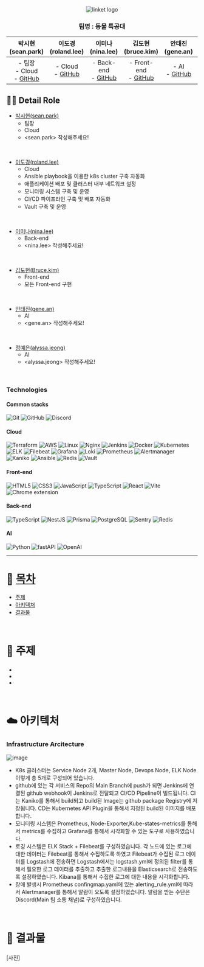 <div align="center">
  <img src="https://github.com/user-attachments/assets/a056786a-a103-45be-bac1-888d3a089249" alt="linket logo" />
</div>

<div align="center">

### 팀명 : 동물 특공대

| 박시현(sean.park) | 이도경(roland.lee) | 이미나(nina.lee) | 김도현(bruce.kim) | 안태진(gene.an) | 정예은(alyssa.jeong) |
|:-------------------------------------------:|:--------------------------------------------:|:------------------------------------------:|:------------------------------------------:|:-------------------------------------------:|:-------------------------------------------:|
| - 팀장 <br> - Cloud  <br> - [GitHub](https://github.com/timepresent95) | - Cloud <br> - [GitHub](https://github.com/DvaCode) | - Back-end <br> - [GitHub](https://github.com/chsjen492) | - Front-end <br> - [GitHub](https://github.com/Dorae0) | - AI <br> - [GitHub](https://github.com/Taejin1221) | - AI <br> - [GitHub](https://github.com/Yeeun-Jeong) |

 </div>

## 💁‍♂️ Detail Role <a name = "role"></a>
+ [박시현(sean.park)](https://github.com/timepresent95)
  - 팀장
  - Cloud
  - <sean.park> 작성해주세요!
  
<Br>

+ [이도경(roland.lee)](https://github.com/DvaCode)
  - Cloud
  - Ansible playbook을 이용한 k8s cluster 구축 자동화
  - 애플리케이션 배포 및 클러스터 내부 네트워크 설정
  - 모니터링 시스템 구축 및 운영
  - CI/CD 파이프라인 구축 및 배포 자동화
  - Vault 구축 및 운영

<Br>

+ [이미나(nina.lee)](https://github.com/chsjen492)
  - Back-end
  - <nina.lee> 작성해주세요!

<Br>

+ [김도현(Bruce.kim)](https://github.com/Dorae0)
  - Front-end
  - 모든 Front-end 구현

<Br>

+ [안태진(gene.an)](https://github.com/Taejin1221)
  - AI
  - <gene.an> 작성해주세요!

<Br>

+ [정예은(alyssa.jeong)](https://github.com/Yeeun-Jeong)
  - AI
  - <alyssa.jeong> 작성해주세요!

<br>

<!--
### Languages
<img alt="HTML5" src ="https://img.shields.io/badge/HTML5-E34F26.svg?&style=for-the-badge&logo=HTML5&logoColor=white"/><img alt="CSS3" src ="https://img.shields.io/badge/CSS3-1572B6.svg?&style=for-the-badge&logo=CSS3&logoColor=white"/><img alt="JavaScript" src ="https://img.shields.io/badge/Javascript-F7DF1E.svg?&style=for-the-badge&logo=javascript&logoColor=white"/><img alt="TypeScript" src ="https://img.shields.io/badge/TypeScript-3178C6.svg?&style=for-the-badge&logo=TypeScript&logoColor=white"/><img alt="Java" src ="https://img.shields.io/badge/Java-007396.svg?&style=for-the-badge&logo=Java&logoColor=white"/><img alt="Terraform" src ="https://img.shields.io/badge/Terraform-946CED.svg?&style=for-the-badge&logo=Terraform&logoColor=white"/><img alt="Python" src ="https://img.shields.io/badge/Python-FFD43B.svg?&style=for-the-badge&logo=Python&logoColor=white"/>

<br>
-->

### Technologies
#### Common stacks
<img alt="Git" src ="https://img.shields.io/badge/Git-F05032.svg?&style=for-the-badge&logo=Git&logoColor=white"> <img alt="GitHub" src ="https://img.shields.io/badge/GitHub-181717.svg?&style=for-the-badge&logo=Github&logoColor=white"> <img alt="Discord" src ="https://img.shields.io/badge/Discord-5865F2.svg?&style=for-the-badge&logo=Discord&logoColor=white"/>

#### Cloud
<img alt="Terraform" src ="https://img.shields.io/badge/Terraform-946CED.svg?&style=for-the-badge&logo=Terraform&logoColor=white"/> <img alt="AWS" src ="https://img.shields.io/badge/AWS-232F3E.svg?&style=for-the-badge&logo=amazonwebservices&logoColor=white"/> <img alt="Linux" src ="https://img.shields.io/badge/Linux-FCC624.svg?&style=for-the-badge&logo=linux&logoColor=white"/> <img alt="Nginx" src ="https://img.shields.io/badge/Nginx-009639.svg?&style=for-the-badge&logo=nginx&logoColor=white"/> <img alt="Jenkins" src ="https://img.shields.io/badge/Jenkins-D24939.svg?&style=for-the-badge&logo=Jenkins&logoColor=white"/> <img alt="Docker" src ="https://img.shields.io/badge/Docker-4479A1.svg?&style=for-the-badge&logo=Docker&logoColor=white"/> <img alt="Kubernetes" src ="https://img.shields.io/badge/Kubernetes-326CE5.svg?&style=for-the-badge&logo=Kubernetes&logoColor=white"/> <img alt="ELK" src ="https://img.shields.io/badge/ELK-005571.svg?&style=for-the-badge&logo=Elastic&logoColor=white"/> <img alt="Filebeat" src ="https://img.shields.io/badge/Filebeat-005571.svg?&style=for-the-badge&logo=Filebeat&logoColor=white"/> <img alt="Grafana" src ="https://img.shields.io/badge/Grafana-F46800.svg?&style=for-the-badge&logo=Grafana&logoColor=white"/> <img alt="Loki" src ="https://img.shields.io/badge/Loki-F46800.svg?&style=for-the-badge&logo=Loki&logoColor=white"/> <img alt="Prometheus" src ="https://img.shields.io/badge/Prometheus-E6522C.svg?&style=for-the-badge&logo=Prometheus&logoColor=white"/> <img alt="Alertmanager" src ="https://img.shields.io/badge/Alertmanager-E6522C.svg?&style=for-the-badge&logo=alertmanager&logoColor=white"/> <img alt="Kaniko" src ="https://img.shields.io/badge/Kaniko-FFA600.svg?&style=for-the-badge&logo=Kaniko&logoColor=white"/> <img alt="Ansible" src ="https://img.shields.io/badge/Ansible-EE0000.svg?&style=for-the-badge&logo=Ansible&logoColor=white"/> <img alt="Redis" src ="https://img.shields.io/badge/Redis-FF4438.svg?&style=for-the-badge&logo=redis&logoColor=white"/> <img alt="Vault" src ="https://img.shields.io/badge/Vault-FFEC6E.svg?&style=for-the-badge&logo=Vault&logoColor=white"/>

#### Front-end
<img alt="HTML5" src ="https://img.shields.io/badge/HTML5-E34F26.svg?&style=for-the-badge&logo=HTML5&logoColor=white"/> <img alt="CSS3" src ="https://img.shields.io/badge/CSS3-1572B6.svg?&style=for-the-badge&logo=CSS3&logoColor=white"/> <img alt="JavaScript" src ="https://img.shields.io/badge/Javascript-F7DF1E.svg?&style=for-the-badge&logo=javascript&logoColor=white"/> <img alt="TypeScript" src ="https://img.shields.io/badge/TypeScript-3178C6.svg?&style=for-the-badge&logo=TypeScript&logoColor=white"/> <img alt="React" src ="https://img.shields.io/badge/React-61DAFB.svg?&style=for-the-badge&logo=React&logoColor=white"/> <img alt="Vite" src ="https://img.shields.io/badge/Vite-646CFF.svg?&style=for-the-badge&logo=Vite&logoColor=white"/> <img alt="Chrome extension" src ="https://img.shields.io/badge/Chrome extension-4285F4.svg?&style=for-the-badge&logo=Chromewebstore&logoColor=white"/>

#### Back-end
<img alt="TypeScript" src ="https://img.shields.io/badge/TypeScript-3178C6.svg?&style=for-the-badge&logo=TypeScript&logoColor=white"/> <img alt="NestJS" src ="https://img.shields.io/badge/NestJS-E0234E.svg?&style=for-the-badge&logo=nestjs&logoColor=white"/> <img alt="Prisma" src ="https://img.shields.io/badge/Prisma-2D3748.svg?&style=for-the-badge&logo=prisma&logoColor=white"/> <img alt="PostgreSQL" src ="https://img.shields.io/badge/Postgresql-4169E1.svg?&style=for-the-badge&logo=postgresql&logoColor=white"/> <img alt="Sentry" src ="https://img.shields.io/badge/Sentry-362D59.svg?&style=for-the-badge&logo=sentry&logoColor=white"/> <img alt="Redis" src ="https://img.shields.io/badge/Redis-FF4438.svg?&style=for-the-badge&logo=redis&logoColor=white"/>

#### AI
<img alt="Python" src ="https://img.shields.io/badge/Python-306998.svg?&style=for-the-badge&logo=Python&logoColor=white"/> <img alt="fastAPI" src ="https://img.shields.io/badge/fastapi-009688.svg?&style=for-the-badge&logo=fastapi&logoColor=white"/> <img alt="OpenAI" src ="https://img.shields.io/badge/openai-412991.svg?&style=for-the-badge&logo=openai&logoColor=white"/>

<!--
 <img alt="JSON" src ="https://img.shields.io/badge/json-000000.svg?&style=for-the-badge&logo=json&logoColor=white"/>
<img alt="LangChain" src ="https://img.shields.io/badge/langchain-1C3C3C.svg?&style=for-the-badge&logo=langchain&logoColor=white"/>
<img alt="Hugging Face" src ="https://img.shields.io/badge/hugging face-FFD21E.svg?&style=for-the-badge&logo=huggingface&logoColor=white"/>
<img alt="Faiss" src ="https://img.shields.io/badge/faiss-0866FF.svg?&style=for-the-badge&logo=faiss&logoColor=white"/>
<img alt="Selenium" src ="https://img.shields.io/badge/selenium-43B02A.svg?&style=for-the-badge&logo=selenium&logoColor=white"/>
<img alt="ELK" src ="https://img.shields.io/badge/ELK-005571.svg?&style=for-the-badge&logo=elasticstack&logoColor=white"/>
<img alt="nGrinder" src ="https://img.shields.io/badge/nGrinder-03C75A.svg?&style=for-the-badge&logo=naver&logoColor=white"/>
-->

---


# 📝 [목차](#index) <a name = "index"></a>

- [주제](#idea)
- [아키텍처](#structure)
- [결과물](#outputs)

<br>

# 🚩 주제 <a name = "idea"></a>
### 

- 
- 
- 

<br>

# ☁️ 아키텍처 <a name = "structure"></a>
### Infrastructure Arcitecture

![image](https://github.com/user-attachments/assets/d2e80f28-8002-4bf2-ab36-65a48874dee3)

- K8s 클러스터는 Service Node 2개, Master Node, Devops Node, ELK Node 이렇게 총 5개로 구성되어 있습니다.
- github에 있는 각 서비스의 Repo의 Main Branch에 push가 되면 Jenkins에 연결된 github webhook이 Jenkins로 전달되고 CI/CD Pipeline이 빌드됩니다. CI는 Kaniko를 통해서 build되고 build된 Image는 github package Registry에 저장됩니다. CD는 Kubernetes API Plugin을 통해서 지정된 build된 이미지를 배포합니다.
- 모니터링 시스템은 Prometheus, Node-Exporter,Kube-states-metrics를 통해서 metrics를 수집하고 Grafana를 통해서 시각화할 수 있는 도구로 사용하였습니다. 
- 로깅 시스템은 ELK Stack + Filebeat를 구성하였습니다. 각 노드에 있는 로그에 대한 데이터는 Filebeat를 통해서 수집하도록 하였고 Filebeat가 수집된 로그 데이터를 Logstash에 전송하면 Logstash에서는 logstash.yml에 정의된 filter를 통해서 필요한 로그 데이터를 추출하고 추출한 로그내용을 Elasticsearch로 전송하도록 설정하였습니다. Kibana를 통해서 수집한 로그에 대한 내용을 시각화합니다.
- 장애 발생시 Prometheus confingmap.yaml에 있는 alerting_rule.yml에 따라서 Alertmanager를 통해서 알람이 오도록 설정하였습니다. 알람을 받는 수단은 Discord(Main 팀 소통 채널)로 구성하였습니다.

<br>

# 🚩 결과물 <a name = "outputs"></a>
### 
[사진]
